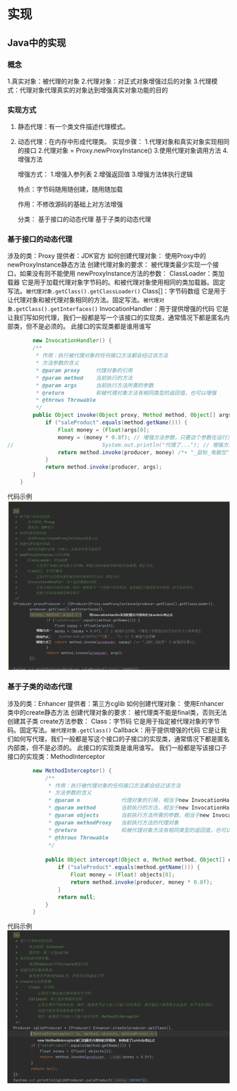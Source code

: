 # 实现

## Java中的实现

### 概念

1.真实对象：被代理的对象
2.代理对象：对正式对象增强过后的对象
3.代理模式：代理对象代理真实的对象达到增强真实对象功能的目的

### 实现方式

1. 静态代理：有一个类文件描述代理模式。

2. 动态代理：在内存中形成代理类。
   实现步骤：
   1.代理对象和真实对象实现相同的接口
   2.代理对象 = Proxy.newProxyInstance()
   3.使用代理对象调用方法
   4.增强方法

   增强方式：
   1.增强入参列表
   2.增强返回值
   3.增强方法体执行逻辑

   特点：字节码随用随创建，随用随加载

   作用：不修改源码的基础上对方法增强

   分类：
   基于接口的动态代理
   基于子类的动态代理
### 基于接口的动态代理

涉及的类：Proxy
提供者：JDK官方
如何创建代理对象：
使用Proxy中的newProxyInstance静态方法 
创建代理对象的要求：
被代理类最少实现一个接口，如果没有则不能使用
newProxyInstance方法的参数：
ClassLoader：类加载器
它是用于加载代理对象字节码的。和被代理对象使用相同的类加载器。固定写法。`被代理对象.getClass().getClassLoader()`
Class[]：字节码数组
	        它是用于让代理对象和被代理对象相同的方法。固定写法。`被代理对象.getClass().getInterfaces()`
InvocationHandler：用于提供增强的代码
	        它是让我们写如何代理，我们一般都是写一个该接口的实现类，通常情况下都是匿名内部类，但不是必须的。
	        此接口的实现类都是谁用谁写
```java
		new InvocationHandler() {
		/**
		 * 作用：执行被代理对象的任何接口方法都会经过该方法
		 * 方法参数的含义
		 * @param proxy     代理对象的引用
		 * @param method    当前执行的方法
		 * @param args      当前执行方法所需的参数
		 * @return          和被代理对象方法有相同类型的返回值，也可以增强
		 * @throws Throwable
		 */
		public Object invoke(Object proxy, Method method, Object[] args) throws Throwable {
			if ("saleProduct".equals(method.getName())) {
				Float money = (Float)args[0];
				money = (money * 0.8f); // 增强方法参数，只要这个参数在运行方法时作为入参传进去
//                            System.out.println("代理了..."); // 增强方法逻辑
				return method.invoke(producer, money) /*+ "_鼠标_电脑包" 增强返回值*/;
			}
			return method.invoke(producer, args);
		}
	}
```
代码示例
![img_4.png](img_4.png)

### 基于子类的动态代理

涉及的类：Enhancer
提供者：第三方cglib
如何创建代理对象：
使用Enhancer类中的create静态方法
创建代理对象的要求：
被代理类不能是final类，否则无法创建其子类
create方法参数：
Class：字节码
它是用于指定被代理对象的字节码。固定写法。`被代理对象.getClass()`
Callback：用于提供增强的代码
	        它是让我们如何写代理，我们一般都是写这个接口的子接口的实现类，通常情况下都是匿名内部类，但不是必须的。
	        此接口的实现类是谁用谁写。
	        我们一般都是写该接口子接口的实现类：MethodInterceptor
```java
		new MethodInterceptor() {
		    /**
		     * 作用：执行被代理对象的任何接口方法都会经过该方法
		     * 方法参数的含义
		     * @param o             代理对象的引用，相当于new InvocationHandler的invoke方法中的proxy参数
		     * @param method        当前执行的方法，相当于new InvocationHandler的invoke方法中的method参数
		     * @param objects       当前执行方法所需的参数，相当于new InvocationHandler的invoke方法中的args参数
		     * @param methodProxy   当前执行方法的代理对象
		     * @return              和被代理对象方法有相同类型的返回值，也可以增强
		     * @throws Throwable
		     */
		
		    public Object intercept(Object o, Method method, Object[] objects, MethodProxy methodProxy) throws Throwable {
		        if ("saleProduct".equals(method.getName())) {
		            Float money = (Float) objects[0];
		            return method.invoke(producer, money * 0.8f);
		        }
		        return null;
		    }
		}
```
代码示例
![img_5.png](img_5.png)

